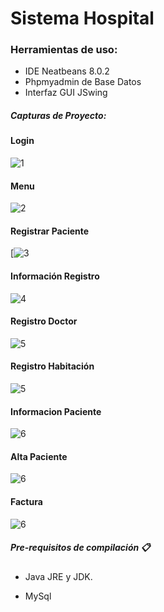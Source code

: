 # Sistema Hospital
### Herramientas de uso:
- IDE Neatbeans 8.0.2
- Phpmyadmin de Base Datos
- Interfaz GUI JSwing

##### Capturas de Proyecto:

####  Login

![1](https://github.com/Brian-54/SistemaHospitalMVC/blob/master/src/capturas/1.JPG?raw=true)

#### Menu
![2](https://github.com/Brian-54/SistemaHospitalMVC/blob/master/src/capturas/2.JPG?raw=true "2")

#### Registrar Paciente
[![3](https://github.com/Brian-54/SistemaHospitalMVC/blob/master/src/capturas/6.JPG?raw=true "3")

#### Información Registro
![4](https://github.com/Brian-54/SistemaHospitalMVC/blob/master/src/capturas/7.JPG?raw=true "4")

#### Registro Doctor
![5](https://github.com/Brian-54/SistemaHospitalMVC/blob/master/src/capturas/8.JPG?raw=true "5")

#### Registro Habitación
![5](https://github.com/Brian-54/SistemaHospitalMVC/blob/master/src/capturas/9.JPG?raw=true "5")
#### Informacion Paciente
![6](https://github.com/Brian-54/SistemaHospitalMVC/blob/master/src/capturas/10.JPG?raw=true "6")

#### Alta Paciente
![6](https://github.com/Brian-54/SistemaHospitalMVC/blob/master/src/capturas/11.JPG?raw=true "6")

#### Factura
![6](https://github.com/Brian-54/SistemaHospitalMVC/blob/master/src/capturas/12.JPG?raw=true "6")
##### Pre-requisitos de compilación 📋
- Java JRE y JDK.

- MySql
